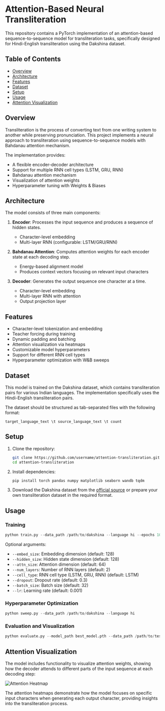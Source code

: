 # Attention-Based Neural Transliteration

This repository contains a PyTorch implementation of an attention-based sequence-to-sequence model for transliteration tasks, specifically designed for Hindi-English transliteration using the Dakshina dataset.

## Table of Contents
- [Overview](#overview)
- [Architecture](#architecture)
- [Features](#features)
- [Dataset](#dataset)
- [Setup](#setup)
- [Usage](#usage)
- [Attention Visualization](#attention-visualization)

## Overview

Transliteration is the process of converting text from one writing system to another while preserving pronunciation. This project implements a neural approach to transliteration using sequence-to-sequence models with Bahdanau attention mechanism.

The implementation provides:
- A flexible encoder-decoder architecture
- Support for multiple RNN cell types (LSTM, GRU, RNN)
- Bahdanau attention mechanism
- Visualization of attention weights
- Hyperparameter tuning with Weights & Biases

## Architecture

The model consists of three main components:

1. **Encoder**: Processes the input sequence and produces a sequence of hidden states.
   - Character-level embedding
   - Multi-layer RNN (configurable: LSTM/GRU/RNN)

2. **Bahdanau Attention**: Computes attention weights for each encoder state at each decoding step.
   - Energy-based alignment model
   - Produces context vectors focusing on relevant input characters

3. **Decoder**: Generates the output sequence one character at a time.
   - Character-level embedding
   - Multi-layer RNN with attention
   - Output projection layer

## Features

- Character-level tokenization and embedding
- Teacher forcing during training
- Dynamic padding and batching
- Attention visualization via heatmaps
- Customizable model hyperparameters
- Support for different RNN cell types
- Hyperparameter optimization with W&B sweeps

## Dataset

This model is trained on the Dakshina dataset, which contains transliteration pairs for various Indian languages. The implementation specifically uses the Hindi-English transliteration pairs.

The dataset should be structured as tab-separated files with the following format:
```
target_language_text \t source_language_text \t count
```

## Setup

1. Clone the repository:
   ```bash
   git clone https://github.com/username/attention-transliteration.git
   cd attention-transliteration
   ```

2. Install dependencies:
   ```bash
   pip install torch pandas numpy matplotlib seaborn wandb tqdm
   ```

3. Download the Dakshina dataset from the [official source](https://github.com/google-research-datasets/dakshina) or prepare your own transliteration dataset in the required format.

## Usage

### Training

```python
python train.py --data_path /path/to/dakshina --language hi --epochs 10
```

Optional arguments:
- `--embed_size`: Embedding dimension (default: 128)
- `--hidden_size`: Hidden state dimension (default: 128)
- `--attn_size`: Attention dimension (default: 64)
- `--num_layers`: Number of RNN layers (default: 2)
- `--cell_type`: RNN cell type (LSTM, GRU, RNN) (default: LSTM)
- `--dropout`: Dropout rate (default: 0.3)
- `--batch_size`: Batch size (default: 32)
- `--lr`: Learning rate (default: 0.001)

### Hyperparameter Optimization

```python
python sweep.py --data_path /path/to/dakshina --language hi
```

### Evaluation and Visualization

```python
python evaluate.py --model_path best_model.pth --data_path /path/to/test_data
```


## Attention Visualization

The model includes functionality to visualize attention weights, showing how the decoder attends to different parts of the input sequence at each decoding step:

![Attention Heatmap](C:\Users\Rajnish\Desktop\Rajnish\da6401_assignment3\heatmaps\allHeatMaps.png)

The attention heatmaps demonstrate how the model focuses on specific input characters when generating each output character, providing insights into the transliteration process.

